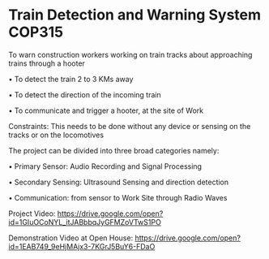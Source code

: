 # Train Detection and Warning System COP315

To warn construction workers working on train tracks about approaching trains through a hooter

 • To detect the train 2 to 3 KMs away
 
 • To detect the direction of the incoming train
 
 • To communicate and trigger a hooter, at the site of Work
 
 Constraints: This needs to be done without any device or sensing on the tracks or on the locomotives



The project can be divided into three broad categories namely:

• Primary Sensor: Audio Recording and Signal Processing

• Secondary Sensing: Ultrasound Sensing and direction detection

• Communication: from sensor to Work Site through Radio Waves

Project Video: https://drive.google.com/open?id=1GIuOCoNYL_itJABbbqJyGFMZoVTwS1PO

Demonstration Video at Open House: https://drive.google.com/open?id=1EAB749_9eHjMAjx3-7KGrJ5BuY6-FDaO
